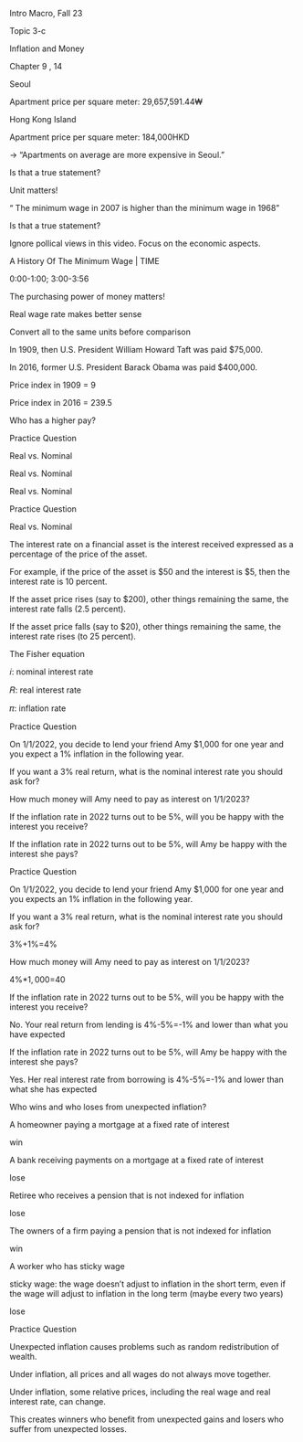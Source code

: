 

Intro Macro, Fall 23

Topic 3-c

Inflation and Money

Chapter 9 , 14

Seoul

Apartment price per square meter: 29,657,591.44₩ 

Hong Kong Island

Apartment price per square meter: 184,000HKD

->  “Apartments on average are more expensive in Seoul.”

Is that a true statement?



Unit matters!



“ The minimum wage in 2007 is higher than the minimum wage in 1968”

Is that a true statement?







Ignore pollical views in this video. Focus on the economic aspects.

A History Of The Minimum Wage | TIME

0:00-1:00; 3:00-3:56





The purchasing power of money matters! 

Real wage rate makes better sense

Convert all to the same units before comparison

In 1909, then U.S. President William Howard Taft was paid $75,000.

In 2016, former U.S. President Barack Obama was paid $400,000.

Price index in 1909 = 9

Price index in 2016 = 239.5



Who has a higher pay?

Practice Question

Real vs. Nominal

Real vs. Nominal

Real vs. Nominal

Practice Question

Real vs. Nominal

The interest rate on a financial asset is the interest received expressed as a percentage of the price of the asset.

For example, if the price of the asset is $50 and the interest is $5, then the interest rate is 10 percent.

If the asset price rises (say to $200), other things remaining the same, the interest rate falls (2.5 percent). 

If the asset price falls (say to $20), other things remaining the same, the interest rate rises (to 25 percent).





The Fisher equation

𝑖: nominal interest rate

𝑅: real interest rate

𝜋: inflation rate

Practice Question

On 1/1/2022, you decide to lend your friend Amy $1,000 for one year and you expect a 1% inflation in the following year. 

If you want a 3% real return, what is the nominal interest rate you should ask for?

How much money will Amy need to pay as interest on 1/1/2023?

If the inflation rate in 2022 turns out to be 5%, will you be happy with the interest you receive?

If the inflation rate in 2022 turns out to be 5%, will Amy be happy with the interest she pays?

Practice Question

On 1/1/2022, you decide to lend your friend Amy $1,000 for one year and you expects an 1% inflation in the following year. 

If you want a 3% real return, what is the nominal interest rate you should ask for?

3%+1%=4%

How much money will Amy need to pay as interest on 1/1/2023?

4%*$1,000=$40

If the inflation rate in 2022 turns out to be 5%, will you be happy with the interest you receive?

No. Your real return from lending is 4%-5%=-1%  and lower than what you have expected

If the inflation rate in 2022 turns out to be 5%, will Amy be happy with the interest she pays?

Yes. Her real interest rate from borrowing is 4%-5%=-1%  and lower than what she has expected











Who wins and who loses from unexpected inflation?

A homeowner paying a mortgage at a fixed rate of interest

win

A bank receiving payments on a mortgage at a fixed rate of interest

lose

Retiree who receives a pension that is not indexed for inflation

lose

The owners of a firm paying a pension that is not indexed for inflation

win

A worker who has sticky wage

sticky wage: the wage doesn’t adjust to inflation in the short term, even if the wage will adjust to inflation in the long term (maybe every two years) 

lose

Practice Question

Unexpected inflation causes problems such as random redistribution of wealth. 



Under inflation, all prices and all wages do not  always move together.  

Under inflation, some relative prices, including the real wage and real interest rate, can change.

This creates winners who benefit from unexpected gains and losers who suffer from unexpected losses.



